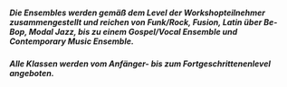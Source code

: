 ##### Die Ensembles werden gemäß dem Level der Workshopteilnehmer zusammengestellt und reichen von Funk/Rock, Fusion, Latin über Be-Bop, Modal Jazz, bis zu einem Gospel/Vocal Ensemble und Contemporary Music Ensemble.

##### _Alle Klassen werden vom Anfänger- bis zum Fortgeschrittenenlevel angeboten._
